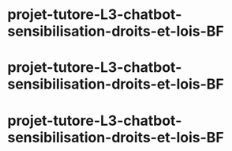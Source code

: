 # projet-tutore-L3-chatbot-sensibilisation-droits-et-lois-BF
# projet-tutore-L3-chatbot-sensibilisation-droits-et-lois-BF
# projet-tutore-L3-chatbot-sensibilisation-droits-et-lois-BF
